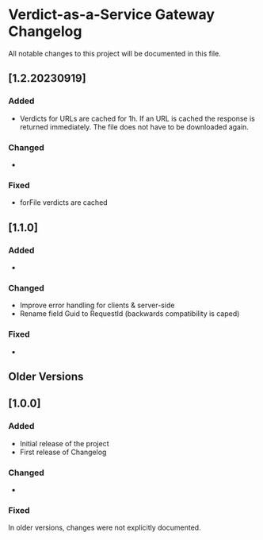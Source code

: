 # Verdict-as-a-Service Gateway Changelog

All notable changes to this project will be documented in this file.

## [1.2.20230919]

### Added

- Verdicts for URLs are cached for 1h. If an URL is cached the response is returned immediately.
  The file does not have to be downloaded again.

### Changed

-

### Fixed

- forFile verdicts are cached


## [1.1.0]

### Added

-

### Changed

- Improve error handling for clients & server-side
- Rename field Guid to RequestId (backwards compatibility is caped)


### Fixed

- 

## Older Versions

## [1.0.0]

### Added

- Initial release of the project
- First release of Changelog

### Changed

-

### Fixed


In older versions, changes were not explicitly documented.
